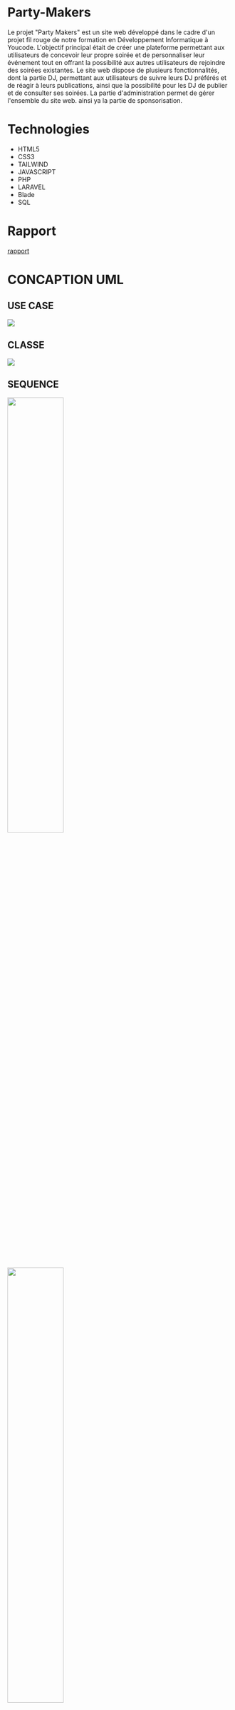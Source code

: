 # Party-Makers
   Le projet "Party Makers" est un site web développé dans le cadre d'un projet fil rouge de notre formation en Développement Informatique à Youcode.    L'objectif principal était de créer une plateforme permettant aux utilisateurs de concevoir leur propre soirée et de personnaliser leur événement tout en offrant la possibilité aux autres utilisateurs de rejoindre des soirées existantes.
  Le site web dispose de plusieurs fonctionnalités, dont la partie DJ, permettant aux utilisateurs de suivre leurs DJ préférés et de réagir à leurs publications, ainsi que la possibilité pour les DJ de publier et de consulter ses soirées. 
  La partie d'administration permet de gérer l'ensemble du site web.
ainsi ya la partie de sponsorisation.

# Technologies
* HTML5
* CSS3
* TAILWIND
* JAVASCRIPT
* PHP
* LARAVEL
* Blade
* SQL

# Rapport 
[rapport](https://drive.google.com/file/d/1sHk7opHUzT2EwFl87ZctvFIcZrpZdWQz/view?usp=sharing)

# CONCAPTION UML
## USE CASE
![](https://github.com/fadwa2022/IMAGEMP/blob/main/images/use%20case.png)

##  CLASSE
![](https://github.com/fadwa2022/IMAGEMP/blob/main/images/diagramme%20classe.png)

## SEQUENCE
<p aligne="center">
<img  aligne="center" width="50%" src="https://github.com/fadwa2022/IMAGEMP/blob/main/images/AS.png">
<img  aligne="center" width="50%" src="https://github.com/fadwa2022/IMAGEMP/blob/main/images/cs.png">
  <img  aligne="center" width="50%" src="https://github.com/fadwa2022/IMAGEMP/blob/main/images/ds.png">
  <img  aligne="center" width="50%" src="https://github.com/fadwa2022/IMAGEMP/blob/main/images/ss.png">
</p>

# MAQUETTE
[MAQUETTE](https://www.figma.com/file/Qn7YG2ZYPyLCZGjjInaMux/Untitled?node-id=0%3A1&t=22izu5xqoiFHGJr7-1)
<p aligne="center">
<img  aligne="center" src="https://github.com/fadwa2022/IMAGEMP/blob/main/images/Capture%20d%E2%80%99%C3%A9cran%202023-02-20%20144441.png">
</p>

# Répartition des technologies

<div style="display:flex; flex-direction:row;">
     <img  aligne="center" width="80%" src="https://github.com/fadwa2022/IMAGEMP/blob/main/Capture%20d%E2%80%99%C3%A9cran%202023-04-12%20152000.png">
    <img  aligne="center" width="80%" src="https://github.com/fadwa2022/IMAGEMP/blob/main/Capture%20d%E2%80%99%C3%A9cran%202023-04-12%20152347.png">
</div>

# Des Extraits Du Site
<div style="display:flex; flex-direction:row;">

   <p>PAGE HOME</p>
   <img  aligne="center" width="80%" src="https://github.com/fadwa2022/IMAGEMP/blob/main/images/pagehome.png">
   
   <p>AFICHAGE DES DJ DU SITE</p>
    <img  aligne="center" width="80%" src="https://github.com/fadwa2022/IMAGEMP/blob/main/images/homedjs.png">
   
   <p>PAGE DEDIEE A LA CREATION D’UN EVENEMENT</p>
    <img  aligne="center" width="80%" src="https://github.com/fadwa2022/IMAGEMP/blob/main/images/Capture%20d%E2%80%99%C3%A9cran%202023-04-13%20113121.png"></div>
   
  <p>PARTIE DES EVENEMENTS</p>
    <img  aligne="center" width="80%" src="https://github.com/fadwa2022/IMAGEMP/blob/main/images/Capture%20d%E2%80%99%C3%A9cran%202023-04-13%20112942.png"></div>
   
   <p>MODELE DE BILLET AVEC UN QR CONTENANTNUMERO DE L’EVENEMENT ,QUI PEUT ETRE TELECHARGE SOUS FORME PDF</p>
    <img  aligne="center" width="80%" src="https://github.com/fadwa2022/IMAGEMP/blob/main/images/Capture%20d%E2%80%99%C3%A9cran%202023-04-13%20113023.png"></div>
   
   <p>PROFILE DJ</p>
    <img  aligne="center" width="80%" src="https://github.com/fadwa2022/IMAGEMP/blob/main/images/Capture%20d%E2%80%99%C3%A9cran%202023-04-13%20113418.png"></div>
   
   <p>PUBLICATION DU DJ</p>
    <img  aligne="center" width="80%" src="https://github.com/fadwa2022/IMAGEMP/blob/main/images/Capture%20d%E2%80%99%C3%A9cran%202023-04-13%20113334.png"></div>
   
   <p>PARTIE ADMINISTRATION PERMET DE GERER LE SITE A L’AIDE DES TABLEAUX</p>
    <img  aligne="center" width="80%" src="https://github.com/fadwa2022/IMAGEMP/blob/main/images/Capture%20d%E2%80%99%C3%A9cran%202023-04-13%20114034.png"></div>
</div>

